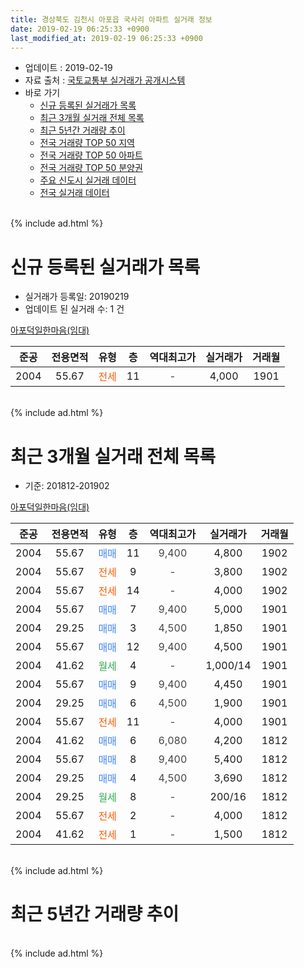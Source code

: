 ```yaml
---
title: 경상북도 김천시 아포읍 국사리 아파트 실거래 정보
date: 2019-02-19 06:25:33 +0900
last_modified_at: 2019-02-19 06:25:33 +0900
---
```


* 업데이트 : 2019-02-19
* 자료 출처 : [국토교통부 실거래가 공개시스템](http://rt.molit.go.kr)
* 바로 가기
    * [신규 등록된 실거래가 목록](#신규-등록된-실거래가-목록)
    * [최근 3개월 실거래 전체 목록](#최근-3개월-실거래-전체-목록)
    * [최근 5년간 거래량 추이](#최근-5년간-거래량-추이)
    * [전국 거래량 TOP 50 지역](https://ayogom.github.io/apt-trade-info/최근-3개월-전국에서-가장-거래가-많이-발생한-지역)
    * [전국 거래량 TOP 50 아파트](https://ayogom.github.io/apt-trade-info/최근-3개월-전국에서-가장-거래가-많이-발생한-아파트)
    * [전국 거래량 TOP 50 분양권](https://ayogom.github.io/apt-trade-info/최근-3개월-전국에서-가장-거래가-많이-발생한-분양권)
    * [주요 신도시 실거래 데이터](https://ayogom.github.io/apt-trade-info/주요-신도시)
    * [전국 실거래 데이터](https://ayogom.github.io/apt-trade-info/전국)
<br>
{% include ad.html %}
<br>

# 신규 등록된 실거래가 목록
* 실거래가 등록일: 20190219
* 업데이트 된 실거래 수: 1 건


[아포덕일한마음(임대)](https://search.naver.com/search.naver?query=%EA%B2%BD%EC%83%81%EB%B6%81%EB%8F%84+%EA%B9%80%EC%B2%9C%EC%8B%9C+%EC%95%84%ED%8F%AC%EC%9D%8D+%EA%B5%AD%EC%82%AC%EB%A6%AC+%EC%95%84%ED%8F%AC%EB%8D%95%EC%9D%BC%ED%95%9C%EB%A7%88%EC%9D%8C%28%EC%9E%84%EB%8C%80%29)

|준공|전용면적|유형|층|역대최고가|실거래가|거래월|
|:---:|:---:|:---:|:---:|:---:|:---:|:---:|
|2004|55.67|<span style="color:#ff5a00">전세</span>|11|<span style="color:#444444">-</span>|4,000|1901|


<br>
{% include ad.html %}
<br>

# 최근 3개월 실거래 전체 목록
* 기준: 201812-201902


[아포덕일한마음(임대)](https://search.naver.com/search.naver?query=%EA%B2%BD%EC%83%81%EB%B6%81%EB%8F%84+%EA%B9%80%EC%B2%9C%EC%8B%9C+%EC%95%84%ED%8F%AC%EC%9D%8D+%EA%B5%AD%EC%82%AC%EB%A6%AC+%EC%95%84%ED%8F%AC%EB%8D%95%EC%9D%BC%ED%95%9C%EB%A7%88%EC%9D%8C%28%EC%9E%84%EB%8C%80%29)

|준공|전용면적|유형|층|역대최고가|실거래가|거래월|
|:---:|:---:|:---:|:---:|:---:|:---:|:---:|
|2004|55.67|<span style="color:#4285f3">매매</span>|11|<span style="color:#444444">9,400</span>|4,800|1902|
|2004|55.67|<span style="color:#ff5a00">전세</span>|9|<span style="color:#444444">-</span>|3,800|1902|
|2004|55.67|<span style="color:#ff5a00">전세</span>|14|<span style="color:#444444">-</span>|4,000|1902|
|2004|55.67|<span style="color:#4285f3">매매</span>|7|<span style="color:#444444">9,400</span>|5,000|1901|
|2004|29.25|<span style="color:#4285f3">매매</span>|3|<span style="color:#444444">4,500</span>|1,850|1901|
|2004|55.67|<span style="color:#4285f3">매매</span>|12|<span style="color:#444444">9,400</span>|4,500|1901|
|2004|41.62|<span style="color:#34a853">월세</span>|4|<span style="color:#444444">-</span>|1,000/14|1901|
|2004|55.67|<span style="color:#4285f3">매매</span>|9|<span style="color:#444444">9,400</span>|4,450|1901|
|2004|29.25|<span style="color:#4285f3">매매</span>|6|<span style="color:#444444">4,500</span>|1,900|1901|
|2004|55.67|<span style="color:#ff5a00">전세</span>|11|<span style="color:#444444">-</span>|4,000|1901|
|2004|41.62|<span style="color:#4285f3">매매</span>|6|<span style="color:#444444">6,080</span>|4,200|1812|
|2004|55.67|<span style="color:#4285f3">매매</span>|8|<span style="color:#444444">9,400</span>|5,400|1812|
|2004|29.25|<span style="color:#4285f3">매매</span>|4|<span style="color:#444444">4,500</span>|3,690|1812|
|2004|29.25|<span style="color:#34a853">월세</span>|8|<span style="color:#444444">-</span>|200/16|1812|
|2004|55.67|<span style="color:#ff5a00">전세</span>|2|<span style="color:#444444">-</span>|4,000|1812|
|2004|41.62|<span style="color:#ff5a00">전세</span>|1|<span style="color:#444444">-</span>|1,500|1812|


<br>
{% include ad.html %}
<br>

# 최근 5년간 거래량 추이


<div style="width:100%;">
    <canvas id="deal_progress" height="200"></canvas>
</div>

<script>
new Chart(document.getElementById("deal_progress"), {
    type: 'line',
    data: {
        labels: ['201402','201403','201404','201405','201406','201407','201408','201409','201410','201411','201412','201501','201502','201503','201504','201505','201506','201507','201508','201509','201510','201511','201512','201601','201602','201603','201604','201605','201606','201607','201608','201609','201610','201611','201612','201701','201702','201703','201704','201705','201706','201707','201708','201709','201710','201711','201712','201801','201802','201803','201804','201805','201806','201807','201808','201809','201810','201811','201812','201901','201902'],
        datasets: [{
            label: '매매',
            pointRadius: 1,
            data: [17, 13, 2, 6, 6, 3, 4, 9, 6, 7, 3, 7, 8, 9, 9, 5, 6, 4, 7, 8, 3, 13, 4, 3, 0, 5, 5, 2, 5, 5, 3, 1, 8, 1, 5, 1, 4, 4, 3, 4, 7, 6, 3, 1, 2, 3, 2, 3, 3, 13, 5, 7, 1, 7, 3, 4, 7, 6, 3, 5, 1],
            borderColor: "rgba(255, 201, 14, 1)",
            backgroundColor: "rgba(255, 201, 14, 0.5)",
            fill: false,
            lineTension: 0
        },{
            label: '전월세',
            pointRadius: 1,
            data: [20, 14, 12, 11, 12, 9, 15, 12, 10, 5, 3, 10, 11, 7, 9, 11, 6, 5, 10, 5, 6, 8, 3, 4, 14, 8, 5, 6, 5, 5, 4, 6, 8, 1, 3, 3, 8, 7, 2, 2, 5, 4, 1, 2, 2, 4, 4, 2, 7, 5, 6, 5, 5, 6, 4, 2, 4, 7, 3, 2, 2],
            borderColor: "rgba(0, 141, 185, 1)",
            backgroundColor: "rgba(0, 141, 185, 0.5)",
            fill: false,
            lineTension: 0
        }
        ]
    },
    options: {
        responsive: true,
        title: {
            display: false
        },
        tooltips: {
            mode: 'index',
            intersect: false
        },
        hover: {
            mode: 'nearest',
            intersect: true
        },
        scales: {
            xAxes: [{
                display: true,
                scaleLabel: {
                    display: true,
                    labelString: '년/월'
                }
            }],
            yAxes: [{
                display: true,
                ticks: {
                    suggestedMin: 0,
                },
                scaleLabel: {
                    display: true,
                    labelString: '실거래 수'
                }
            }]
        }
    }
});

</script>


<br>
{% include ad.html %}
<br>

